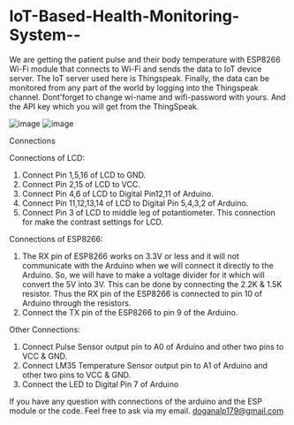 # IoT-Based-Health-Monitoring-System--
We are getting the patient pulse and their body temperature with ESP8266 Wi-Fi module that connects to Wi-Fi and sends the data to IoT device server. The IoT server used here is Thingspeak. Finally, the data can be monitored from any part of the world by logging into the Thingspeak channel. Dont'forget to change wi-name and wifi-password with yours. And the API key which you will get from the ThingSpeak. 


![image](https://github.com/dd179/IoT-Based-Health-Monitoring-System--/assets/130001604/85d00d54-a051-411f-abd3-340ebbf414d1)
![image](https://github.com/doganalpppp/IoT-Based-Health-Monitoring-System--/assets/130001604/c5a2e911-fcb9-4b55-ae08-d9416ac8f0b6)

Connections 

Connections of LCD:
1. Connect Pin 1,5,16 of LCD to GND.
2. Connect Pin 2,15 of LCD to VCC.
3. Connect Pin 4,6 of LCD to Digital Pin12,11 of Arduino.
4. Connect Pin 11,12,13,14 of LCD to Digital Pin 5,4,3,2 of Arduino.
5. Connect Pin 3 of LCD to middle leg of potantiometer. This connection for make the contrast settings for LCD. 

Connections of ESP8266:
1. The RX pin of ESP8266 works on 3.3V or less and it will not communicate with the Arduino when we will connect it directly to the Arduino. So, we will have to make a voltage divider for it which will convert the 5V into 3V. This can be done by connecting the 2.2K & 1.5K resistor. Thus the RX pin of the ESP8266 is connected to pin 10 of Arduino through the resistors.
2. Connect the TX pin of the ESP8266 to pin 9 of the Arduino.

Other Connections:
1. Connect Pulse Sensor output pin to A0 of Arduino and other two pins to VCC & GND.
2. Connect LM35 Temperature Sensor output pin to A1 of Arduino and other two pins to VCC & GND.
3. Connect the LED to Digital Pin 7 of Arduino


If you have any question with connections of the arduino and the ESP module or the code. Feel free to ask via my email. 
doganalp179@gmail.com
